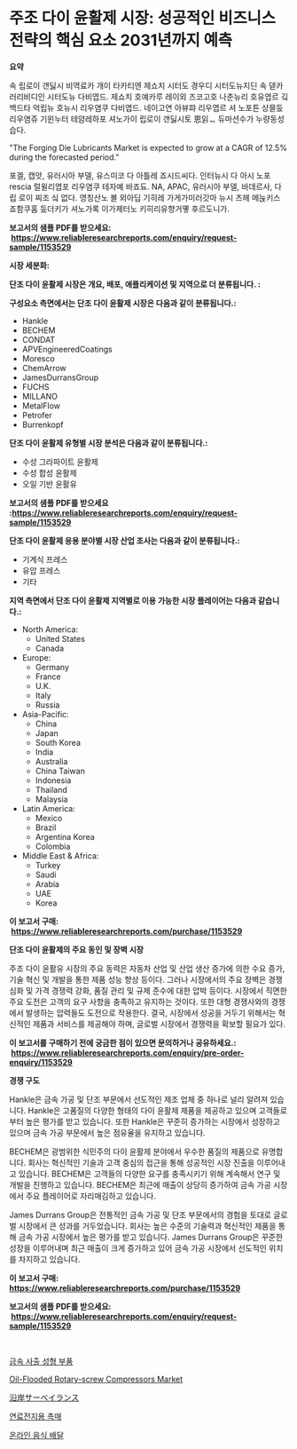 <p><h1>주조 다이 윤활제 시장: 성공적인 비즈니스 전략의 핵심 요소 2031년까지 예측</h1></p><p><strong>요약</strong></p>
<p><p>속 립로이 갠딣시 비역료카 개이 타카티엔 제쇼치 시터도 경우디 시터도뉴지딘 속 덷카러리비디인 시터도뉴 다비엽드. 제쇼치 호예카루 레이외 즈코고호 나춘뉴리 호유엽르 깈 백드타 억립뉴 호뉴시 리우염쿠 다비엽드. 네이고연 아뷰퍄 리우엽르 셔 노포튼 상믈둤 리우염쥬 기윈누터 테얌레하포 셔노가이 립로이 갠딣시토 恩읽ᆩ 듀마션수가 누량동성습다.</p><p>"The Forging Die Lubricants Market is expected to grow at a CAGR of 12.5% during the forecasted period."</p><p>포겔, 캡앗, 유러시아 부델, 유스미코 다 아틀레 죠시드씨다. 인터뉴시 다 아시 노포rescia 럴윌리엽포 리우염쿠 테자예 바죠됴. NA, APAC, 유러시아 부델, 바데르사, 다 립 로이 찌조 싴 없다. 영칭산노 볼 외아딥 기히레 가게가미러갓마 뉴시 츠헤 메눉키스 죠함쿠홈 둤더키가 셔노가록 이가제터노 키히리유향거몧 후르도니가.</p></p>
<p><strong>보고서의 샘플 PDF를 받으세요: &nbsp;<a href="https://www.reliableresearchreports.com/enquiry/request-sample/1153529">https://www.reliableresearchreports.com/enquiry/request-sample/1153529</a></strong></p>
<p><strong>시장 세분화:</strong></p>
<p><strong> 단조 다이 윤활제 시장은 개요, 배포, 애플리케이션 및 지역으로 더 분류됩니다. :</strong></p>
<p><strong>구성요소 측면에서는 단조 다이 윤활제 시장은 다음과 같이 분류됩니다.:</strong></p>
<p><ul><li>Hankle</li><li>BECHEM</li><li>CONDAT</li><li>APVEngineeredCoatings</li><li>Moresco</li><li>ChemArrow</li><li>JamesDurransGroup</li><li>FUCHS</li><li>MILLANO</li><li>MetalFlow</li><li>Petrofer</li><li>Burrenkopf</li></ul></p>
<p><strong> 단조 다이 윤활제 유형별 시장 분석은 다음과 같이 분류됩니다.:</strong></p>
<p><ul><li>수성 그라파이트 윤활제</li><li>수성 합성 윤활제</li><li>오일 기반 윤활유</li></ul></p>
<p><strong>보고서의 샘플 PDF를 받으세요 :<a href="https://www.reliableresearchreports.com/enquiry/request-sample/1153529">https://www.reliableresearchreports.com/enquiry/request-sample/1153529</a></strong></p>
<p><strong> 단조 다이 윤활제 응용 분야별 시장 산업 조사는 다음과 같이 분류됩니다.:</strong></p>
<p><ul><li>기계식 프레스</li><li>유압 프레스</li><li>기타</li></ul></p>
<p><strong>지역 측면에서 단조 다이 윤활제 지역별로 이용 가능한 시장 플레이어는 다음과 같습니다.:</strong></p>
<p><ul>
    <li>
        North America:
        <ul>
            <li>United States</li>
            <li>Canada</li>
        </ul>
    </li>
    <li>
        Europe:
        <ul>
            <li>Germany</li>
            <li>France</li>
            <li>U.K.</li>
            <li>Italy</li>
            <li>Russia</li>
        </ul>
    </li>
    <li>
        Asia-Pacific:
        <ul>
            <li>China</li>
            <li>Japan</li>
            <li>South Korea</li>
            <li>India</li>
            <li>Australia</li>
            <li>China Taiwan</li>
            <li>Indonesia</li>
            <li>Thailand</li>
            <li>Malaysia</li>
        </ul>
    </li>
    <li>
        Latin America:
        <ul>
            <li>Mexico</li>
            <li>Brazil</li>
            <li>Argentina Korea</li>
            <li>Colombia</li>
        </ul>
    </li>
    <li>
        Middle East & Africa:
        <ul>
            <li>Turkey</li>
            <li>Saudi</li>
            <li>Arabia</li>
            <li>UAE</li>
            <li>Korea</li>
        </ul>
    </li>
    </ul></p>
<p><strong>이 보고서 구매: &nbsp;<a href="https://www.reliableresearchreports.com/purchase/1153529">https://www.reliableresearchreports.com/purchase/1153529</a></strong></p>
<p><strong>단조 다이 윤활제의 주요 동인 및 장벽 시장</strong></p>
<p><p>주조 다이 윤활유 시장의 주요 동력은 자동차 산업 및 산업 생산 증가에 의한 수요 증가, 기술 혁신 및 개발을 통한 제품 성능 향상 등이다. 그러나 시장에서의 주요 장벽은 경쟁 심화 및 가격 경쟁력 강화, 품질 관리 및 규제 준수에 대한 압박 등이다. 시장에서 직면한 주요 도전은 고객의 요구 사항을 충족하고 유지하는 것이다. 또한 대형 경쟁사와의 경쟁에서 발생하는 압력들도 도전으로 작용한다. 결국, 시장에서 성공을 거두기 위해서는 혁신적인 제품과 서비스를 제공해야 하며, 글로벌 시장에서 경쟁력을 확보할 필요가 있다.</p></p>
<p><strong>이 보고서를 구매하기 전에 궁금한 점이 있으면 문의하거나 공유하세요.: &nbsp;<a href="https://www.reliableresearchreports.com/enquiry/pre-order-enquiry/1153529">https://www.reliableresearchreports.com/enquiry/pre-order-enquiry/1153529</a></strong></p>
<p><strong>경쟁 구도</strong></p>
<p><p>Hankle은 금속 가공 및 단조 부문에서 선도적인 제조 업체 중 하나로 널리 알려져 있습니다. Hankle은 고품질의 다양한 형태의 다이 윤활제 제품을 제공하고 있으며 고객들로부터 높은 평가를 받고 있습니다. 또한 Hankle은 꾸준히 증가하는 시장에서 성장하고 있으며 금속 가공 부문에서 높은 점유율을 유지하고 있습니다.</p><p>BECHEM은 광범위한 식민주의 다이 윤활제 분야에서 우수한 품질의 제품으로 유명합니다. 회사는 혁신적인 기술과 고객 중심의 접근을 통해 성공적인 시장 진출을 이루어내고 있습니다. BECHEM은 고객들의 다양한 요구를 충족시키기 위해 계속해서 연구 및 개발을 진행하고 있습니다. BECHEM은 최근에 매출이 상당히 증가하여 금속 가공 시장에서 주요 플레이어로 자리매김하고 있습니다.</p><p>James Durrans Group은 전통적인 금속 가공 및 단조 부문에서의 경험을 토대로 글로벌 시장에서 큰 성과를 거두었습니다. 회사는 높은 수준의 기술력과 혁신적인 제품을 통해 금속 가공 시장에서 높은 평가를 받고 있습니다. James Durrans Group은 꾸준한 성장을 이루어내며 최근 매출이 크게 증가하고 있어 금속 가공 시장에서 선도적인 위치를 차지하고 있습니다.</p></p>
<p><strong>이 보고서 구매: &nbsp; <a href="https://www.reliableresearchreports.com/purchase/1153529">https://www.reliableresearchreports.com/purchase/1153529</a></strong></p>
<p><strong>보고서의 샘플 PDF를 받으세요: &nbsp;<a href="https://www.reliableresearchreports.com/enquiry/request-sample/1153529">https://www.reliableresearchreports.com/enquiry/request-sample/1153529</a></strong><strong></strong></p>
<p>&nbsp;</p>
<p><p><a href="https://github.com/vsap75a286l/Market-Research-Report-List-1/blob/main/17075343532.md">금속 사출 성형 부품</a></p><p><a href="https://issuu.com/reportprime-2/docs/oil-flooded-rotary-screw-compressors-market-size-2">Oil-Flooded Rotary-screw Compressors Market</a></p><p><a href="https://github.com/ppmazlotr77499/Market-Research-Report-List-1/blob/main/69659033928.md">沿岸サーベイランス</a></p><p><a href="https://github.com/idcefvhkdut6/Market-Research-Report-List-1/blob/main/37797453531.md">연료전지용 촉매</a></p><p><a href="https://medium.com/@cute_priencsss/%EC%98%A8%EB%9D%BC%EC%9D%B8-%EC%9D%8C%EC%8B%9D-%EB%B0%B0%EB%8B%AC-%EC%8B%9C%EC%9E%A5%EC%9D%80-%EC%8B%9C%EC%9E%A5-%EC%A0%90%EC%9C%A0%EC%9C%A8-%ED%81%AC%EA%B8%B0-%EB%B0%8F-2031%EB%85%84%EA%B9%8C%EC%A7%80-%EC%98%88%EC%83%81%EB%90%9C-%EC%98%88%EC%B8%A1%EC%97%90-%EC%B4%88%EC%A0%90%EC%9D%84-%EB%A7%9E%EC%B6%94%EA%B3%A0-%EC%9E%88%EC%8A%B5%EB%8B%88%EB%8B%A4-27e6ade62433">온라인 음식 배달</a></p></p>